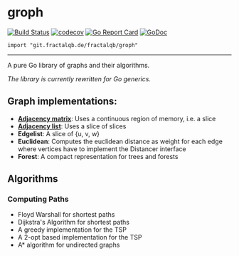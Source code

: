 # groph

[![Build Status](https://travis-ci.org/fractalqb/groph.svg)](https://travis-ci.org/fractalqb/groph)
[![codecov](https://codecov.io/gh/fractalqb/groph/branch/master/graph/badge.svg)](https://codecov.io/gh/fractalqb/groph)
[![Go Report Card](https://goreportcard.com/badge/git.fractalqb.de/fractalqb/groph)](https://goreportcard.com/report/git.fractalqb.de/fractalqb/groph)
[![GoDoc](https://godoc.org/git.fractalqb.de/fractalqb/groph?status.svg)](https://pkg.go.dev/git.fractalqb.de/fractalqb/groph)

`import "git.fractalqb.de/fractalqb/groph"`

---

A pure Go library of graphs and their algorithms.

*The library is currently rewritten for Go generics.*

## Graph implementations:

- [**Adjacency matrix**](https://en.wikipedia.org/wiki/Adjacency_matrix): Uses a continuous region of memory, i.e. a slice
- [**Adjacency list**](https://en.wikipedia.org/wiki/Adjacency_list): Uses a slice of slices
- **Edgelist**: A slice of {u, v, w}
- **Euclidean**: Computes the euclidean distance as weight for each edge where vertices have to implement the Distancer interface
- **Forest**: A compact representation for trees and forests

## Algorithms

### Computing Paths
- Floyd Warshall for shortest paths
- Dijkstra's Algorithm for shortest paths
- A greedy implementation for the TSP
- A 2-opt based implementation for the TSP
- A* algorithm for undirected graphs
